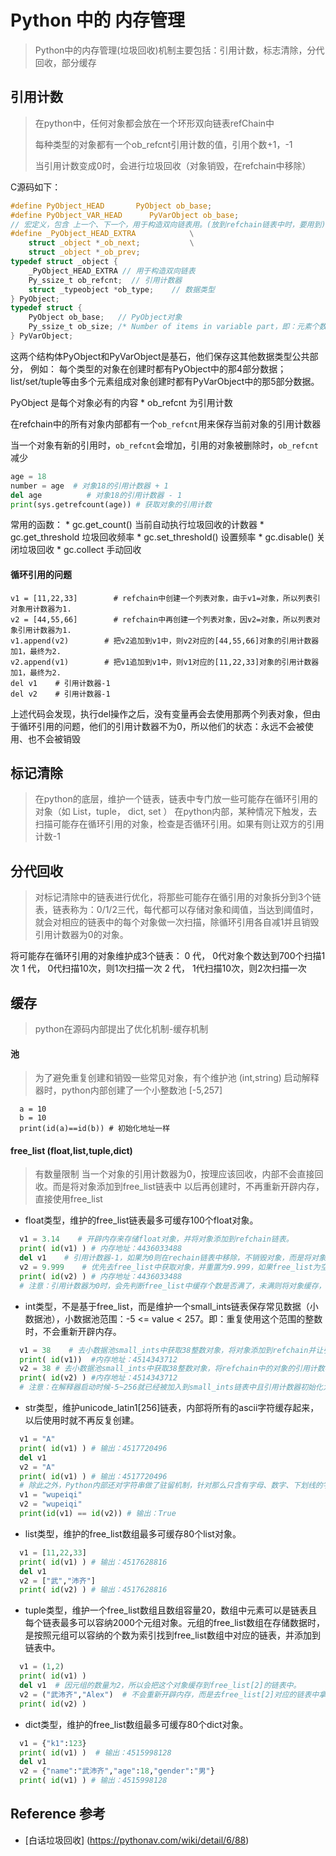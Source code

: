 # Python 中的 内存管理
> Python中的内存管理(垃圾回收)机制主要包括：引用计数，标志清除，分代回收，部分缓存

## 引用计数
>   在python中，任何对象都会放在一个环形双向链表refChain中 
>
>   每种类型的对象都有一个ob_refcnt引用计数的值，引用个数+1，-1
>
>   当引用计数变成0时，会进行垃圾回收（对象销毁，在refchain中移除）

C源码如下：
```c
#define PyObject_HEAD       PyObject ob_base;
#define PyObject_VAR_HEAD      PyVarObject ob_base;
// 宏定义，包含 上一个、下一个，用于构造双向链表用。(放到refchain链表中时，要用到)
#define _PyObject_HEAD_EXTRA            \
    struct _object *_ob_next;           \
    struct _object *_ob_prev;
typedef struct _object {
    _PyObject_HEAD_EXTRA // 用于构造双向链表
    Py_ssize_t ob_refcnt;  // 引用计数器
    struct _typeobject *ob_type;    // 数据类型
} PyObject;
typedef struct {
    PyObject ob_base;   // PyObject对象
    Py_ssize_t ob_size; /* Number of items in variable part，即：元素个数 */
} PyVarObject;
```

这两个结构体PyObject和PyVarObject是基石，他们保存这其他数据类型公共部分，
例如：
    每个类型的对象在创建时都有PyObject中的那4部分数据；
    list/set/tuple等由多个元素组成对象创建时都有PyVarObject中的那5部分数据。


PyObject 是每个对象必有的内容 
    * ob_refcnt 为引用计数

在refchain中的所有对象内部都有一个`ob_refcnt`用来保存当前对象的引用计数器

当一个对象有新的引用时，`ob_refcnt`会增加，引用的对象被删除时，`ob_refcnt`减少

```python
age = 18
number = age  # 对象18的引用计数器 + 1
del age          # 对象18的引用计数器 - 1
print(sys.getrefcount(age)) # 获取对象的引用计数
```

常用的函数：
    * gc.get_count()        当前自动执行垃圾回收的计数器
    * gc.get_threshold      垃圾回收频率
    * gc.set_threshold()    设置频率
    * gc.disable()          关闭垃圾回收
    * gc.collect            手动回收

#### 循环引用的问题

```
v1 = [11,22,33]        # refchain中创建一个列表对象，由于v1=对象，所以列表引对象用计数器为1.
v2 = [44,55,66]        # refchain中再创建一个列表对象，因v2=对象，所以列表对象引用计数器为1.
v1.append(v2)        # 把v2追加到v1中，则v2对应的[44,55,66]对象的引用计数器加1，最终为2.
v2.append(v1)        # 把v1追加到v1中，则v1对应的[11,22,33]对象的引用计数器加1，最终为2.
del v1    # 引用计数器-1
del v2    # 引用计数器-1

```

上述代码会发现，执行del操作之后，没有变量再会去使用那两个列表对象，但由于循环引用的问题，他们的引用计数器不为0，所以他们的状态：永远不会被使用、也不会被销毁

## 标记清除
> 在python的底层，维护一个链表，链表中专门放一些可能存在循环引用的对象（如 List，tuple， dict, set ）
在python内部，某种情况下触发，去扫描可能存在循环引用的对象，检查是否循环引用。如果有则让双方的引用计数-1

## 分代回收
> 对标记清除中的链表进行优化，将那些可能存在循引用的对象拆分到3个链表，链表称为：0/1/2三代，每代都可以存储对象和阈值，当达到阈值时，就会对相应的链表中的每个对象做一次扫描，除循环引用各自减1并且销毁引用计数器为0的对象。

将可能存在循环引用的对象维护成3个链表：
    0 代， 0代对象个数达到700个扫描1次
    1 代， 0代扫描10次，则1次扫描一次
    2 代， 1代扫描10次，则2次扫描一次
    

## 缓存
> python在源码内部提出了优化机制-缓存机制

#### 池

>  为了避免重复创建和销毁一些常见对象，有个维护池 (int,string)
>  启动解释器时，python内部创建了一个小整数池 [-5,257]  

```
  a = 10
  b = 10 
  print(id(a)==id(b)) # 初始化地址一样
```

#### free_list (float,list,tuple,dict)
> 有数量限制
  当一个对象的引用计数器为0，按理应该回收，内部不会直接回收。而是将对象添加到free_list链表中
  以后再创建时，不再重新开辟内存，直接使用free_list

* float类型，维护的free_list链表最多可缓存100个float对象。

```python
  v1 = 3.14    # 开辟内存来存储float对象，并将对象添加到refchain链表。
  print( id(v1) ) # 内存地址：4436033488
  del v1    # 引用计数器-1，如果为0则在rechain链表中移除，不销毁对象，而是将对象添加到float的free_list.
  v2 = 9.999    # 优先去free_list中获取对象，并重置为9.999，如果free_list为空才重新开辟内存。
  print( id(v2) ) # 内存地址：4436033488
  # 注意：引用计数器为0时，会先判断free_list中缓存个数是否满了，未满则将对象缓存，已满则直接将对象销毁。
```

* int类型，不是基于free_list，而是维护一个small_ints链表保存常见数据（小数据池），小数据池范围：-5 <= value < 257。即：重复使用这个范围的整数时，不会重新开辟内存。
```python
  v1 = 38    # 去小数据池small_ints中获取38整数对象，将对象添加到refchain并让引用计数器+1。
  print( id(v1))  #内存地址：4514343712
  v2 = 38 # 去小数据池small_ints中获取38整数对象，将refchain中的对象的引用计数器+1。
  print( id(v2) ) #内存地址：4514343712
  # 注意：在解释器启动时候-5~256就已经被加入到small_ints链表中且引用计数器初始化为1，代码中使用的值时直接去small_ints中拿来用并将引用计数器+1即可。另外，small_ints中的数据引用计数器永远不会为0（初始化时就设置为1了），所以也不会被销毁。
```

* str类型，维护unicode_latin1[256]链表，内部将所有的ascii字符缓存起来，以后使用时就不再反复创建。

```python
  v1 = "A"
  print( id(v1) ) # 输出：4517720496
  del v1
  v2 = "A"
  print( id(v1) ) # 输出：4517720496
  # 除此之外，Python内部还对字符串做了驻留机制，针对那么只含有字母、数字、下划线的字符串（见源码Objects/codeobject.c），如果内存中已存在则不会重新在创建而是使用原来的地址里（不会像free_list那样一直在内存存活，只有内存中有才能被重复利用）。
  v1 = "wupeiqi"
  v2 = "wupeiqi"
  print(id(v1) == id(v2)) # 输出：True
```

* list类型，维护的free_list数组最多可缓存80个list对象。
```python
  v1 = [11,22,33]
  print( id(v1) ) # 输出：4517628816
  del v1
  v2 = ["武","沛齐"]
  print( id(v2) ) # 输出：4517628816
```

* tuple类型，维护一个free_list数组且数组容量20，数组中元素可以是链表且每个链表最多可以容纳2000个元组对象。元组的free_list数组在存储数据时，是按照元组可以容纳的个数为索引找到free_list数组中对应的链表，并添加到链表中。

```python
  v1 = (1,2)
  print( id(v1) )
  del v1  # 因元组的数量为2，所以会把这个对象缓存到free_list[2]的链表中。
  v2 = ("武沛齐","Alex")  # 不会重新开辟内存，而是去free_list[2]对应的链表中拿到一个对象来使用。
  print( id(v2) )
```
* dict类型，维护的free_list数组最多可缓存80个dict对象。

```python
  v1 = {"k1":123}
  print( id(v1) )  # 输出：4515998128
  del v1
  v2 = {"name":"武沛齐","age":18,"gender":"男"}
  print( id(v1) ) # 输出：4515998128
```

## Reference 参考
    
* [白话垃圾回收] (https://pythonav.com/wiki/detail/6/88)
